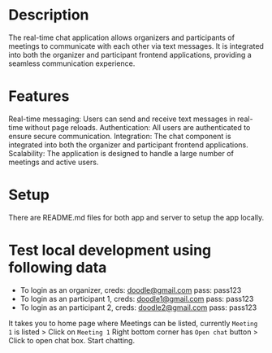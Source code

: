 # Description
The real-time chat application allows organizers and participants of meetings to communicate with each other via text messages. It is integrated into both the organizer and participant frontend applications, providing a seamless communication experience.

# Features
Real-time messaging: Users can send and receive text messages in real-time without page reloads.
Authentication: All users are authenticated to ensure secure communication.
Integration: The chat component is integrated into both the organizer and participant frontend applications.
Scalability: The application is designed to handle a large number of meetings and active users.

# Setup
There are README.md files for both app and server to setup the app locally.

# Test local development using following data
 - To login as an organizer, creds: doodle@gmail.com pass: pass123
 - To login as an participant 1, creds: doodle1@gmail.com pass: pass123
 - To login as an participant 2, creds: doodle2@gmail.com pass: pass123

 It takes you to home page where Meetings can be listed, currently `Meeting 1` is listed > Click on `Meeting 1`
 Right bottom corner has `Open chat` button > Click to open chat box. Start chatting.

